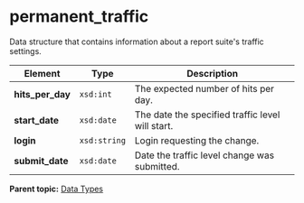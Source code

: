 # permanent\_traffic

Data structure that contains information about a report suite's traffic settings.

|Element|Type|Description|
|-------|----|-----------|
|**hits\_per\_day** |`xsd:int` | The expected number of hits per day. |
|**start\_date** |`xsd:date` | The date the specified traffic level will start. |
|**login** |`xsd:string` | Login requesting the change. |
| **submit\_date** |`xsd:date` | Date the traffic level change was submitted. |

**Parent topic:** [Data Types](../data_types/c_datatypes.md)

